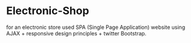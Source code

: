 # Electronic-Shop
for an electronic store used SPA (Single Page Application) website using AJAX + responsive design principles + twitter Bootstrap. 
